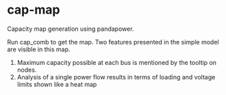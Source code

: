 # cap-map
Capacity map generation using pandapower.

Run cap_comb to get the map. Two features presented in the simple model are visible in this map.
1) Maximum capacity possible at each bus is mentioned by the tooltip on nodes.
2) Analysis of a single power flow results in terms of loading and voltage limits shown like a heat map 
